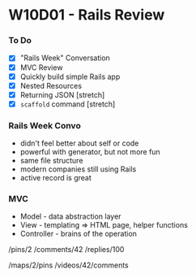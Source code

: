 # W10D01 - Rails Review

### To Do
- [x] "Rails Week" Conversation
- [x] MVC Review
- [x] Quickly build simple Rails app
- [x] Nested Resources
- [x] Returning JSON [stretch]
- [x] `scaffold` command [stretch]

### Rails Week Convo
* didn't feel better about self or code
* powerful with generator, but not more fun
* same file structure
* modern companies still using Rails
* active record is great

### MVC
* Model - data abstraction layer
* View - templating => HTML page, helper functions
* Controller - brains of the operation


/pins/2
/comments/42
/replies/100

/maps/2/pins
/videos/42/comments
























